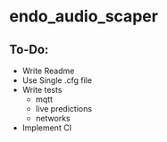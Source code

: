 # endo_audio_scaper

## To-Do:
- Write Readme
- Use Single .cfg file
- Write tests
	- mqtt
	- live predictions
	- networks
- Implement CI
